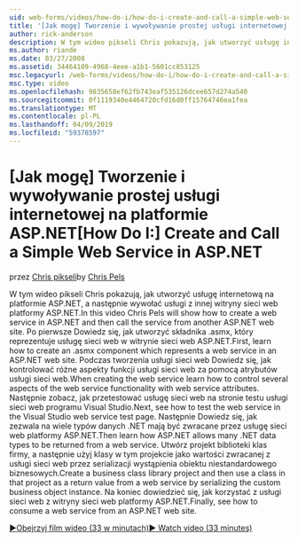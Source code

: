 ```yaml
---
uid: web-forms/videos/how-do-i/how-do-i-create-and-call-a-simple-web-service-in-aspnet
title: '[Jak mogę] Tworzenie i wywoływanie prostej usługi internetowej na platformie ASP.NET | Dokumentacja firmy Microsoft'
author: rick-anderson
description: W tym wideo pikseli Chris pokazują, jak utworzyć usługę internetową na platformie ASP.NET, a następnie wywołać usługi z innej witryny sieci web platformy ASP.NET. Po pierwsze Dowiedz się, jak utworzyć...
ms.author: riande
ms.date: 03/27/2008
ms.assetid: 34464109-4968-4eee-a1b1-5601cc853125
msc.legacyurl: /web-forms/videos/how-do-i/how-do-i-create-and-call-a-simple-web-service-in-aspnet
msc.type: video
ms.openlocfilehash: 9835658ef62fb743eaf535126dcee657d274a540
ms.sourcegitcommit: 0f1119340e4464720cfd16d0ff15764746ea1fea
ms.translationtype: MT
ms.contentlocale: pl-PL
ms.lasthandoff: 04/09/2019
ms.locfileid: "59378597"
---
```

# <a name="how-do-i-create-and-call-a-simple-web-service-in-aspnet"></a><span data-ttu-id="0d226-104">[Jak mogę] Tworzenie i wywoływanie prostej usługi internetowej na platformie ASP.NET</span><span class="sxs-lookup"><span data-stu-id="0d226-104">[How Do I:] Create and Call a Simple Web Service in ASP.NET</span></span>

<span data-ttu-id="0d226-105">przez [Chris pikseli](https://twitter.com/chrispels)</span><span class="sxs-lookup"><span data-stu-id="0d226-105">by [Chris Pels](https://twitter.com/chrispels)</span></span>

<span data-ttu-id="0d226-106">W tym wideo pikseli Chris pokazują, jak utworzyć usługę internetową na platformie ASP.NET, a następnie wywołać usługi z innej witryny sieci web platformy ASP.NET.</span><span class="sxs-lookup"><span data-stu-id="0d226-106">In this video Chris Pels will show how to create a web service in ASP.NET and then call the service from another ASP.NET web site.</span></span> <span data-ttu-id="0d226-107">Po pierwsze Dowiedz się, jak utworzyć składnika .asmx, który reprezentuje usługę sieci web w witrynie sieci web ASP.NET.</span><span class="sxs-lookup"><span data-stu-id="0d226-107">First, learn how to create an .asmx component which represents a web service in an ASP.NET web site.</span></span> <span data-ttu-id="0d226-108">Podczas tworzenia usługi sieci web Dowiedz się, jak kontrolować różne aspekty funkcji usługi sieci web za pomocą atrybutów usługi sieci web.</span><span class="sxs-lookup"><span data-stu-id="0d226-108">When creating the web service learn how to control several aspects of the web service functionality with web service attributes.</span></span> <span data-ttu-id="0d226-109">Następnie zobacz, jak przetestować usługę sieci web na stronie testu usługi sieci web programu Visual Studio.</span><span class="sxs-lookup"><span data-stu-id="0d226-109">Next, see how to test the web service in the Visual Studio web service test page.</span></span> <span data-ttu-id="0d226-110">Następnie Dowiedz się, jak zezwala na wiele typów danych .NET mają być zwracane przez usługę sieci web platformy ASP.NET.</span><span class="sxs-lookup"><span data-stu-id="0d226-110">Then learn how ASP.NET allows many .NET data types to be returned from a web service.</span></span> <span data-ttu-id="0d226-111">Utwórz projekt biblioteki klas firmy, a następnie użyj klasy w tym projekcie jako wartości zwracanej z usługi sieci web przez serializacji wystąpienia obiektu niestandardowego biznesowych.</span><span class="sxs-lookup"><span data-stu-id="0d226-111">Create a business class library project and then use a class in that project as a return value from a web service by serializing the custom business object instance.</span></span> <span data-ttu-id="0d226-112">Na koniec dowiedzieć się, jak korzystać z usługi sieci web z witryny sieci web platformy ASP.NET.</span><span class="sxs-lookup"><span data-stu-id="0d226-112">Finally, see how to consume a web service from an ASP.NET web site.</span></span>

[<span data-ttu-id="0d226-113">&#9654;Obejrzyj film wideo (33 w minutach)</span><span class="sxs-lookup"><span data-stu-id="0d226-113">&#9654; Watch video (33 minutes)</span></span>](https://channel9.msdn.com/Blogs/ASP-NET-Site-Videos/how-do-i-create-and-call-a-simple-web-service-in-aspnet)
